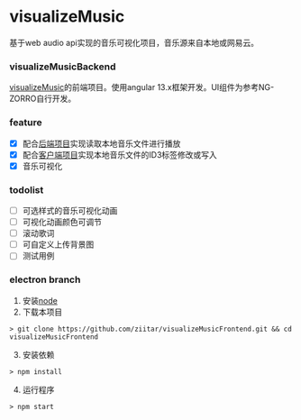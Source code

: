 # visualizeMusic

基于web audio api实现的音乐可视化项目，音乐源来自本地或网易云。

### visualizeMusicBackend

[visualizeMusic](https://github.com/ziitar/visualizeMusicBackend.git)的前端项目。使用angular 13.x框架开发。UI组件为参考NG-ZORRO自行开发。

### feature
- [x] 配合[后端项目](https://github.com/ziitar/visualizeMusicBackend.git)实现读取本地音乐文件进行播放
- [x] 配合[客户端项目](https://github.com/ziitar/music-electron.git)实现本地音乐文件的ID3标签修改或写入
- [x] 音乐可视化

### todolist
- [ ] 可选样式的音乐可视化动画
- [ ] 可视化动画颜色可调节
- [ ] 滚动歌词
- [ ] 可自定义上传背景图
- [ ] 测试用例

### electron branch

1. 安装[node](https://nodejs.cn/download/)
2. 下载本项目
```shell
> git clone https://github.com/ziitar/visualizeMusicFrontend.git && cd visualizeMusicFrontend
```
3. 安装依赖
```
> npm install
```
4. 运行程序
```
> npm start
```